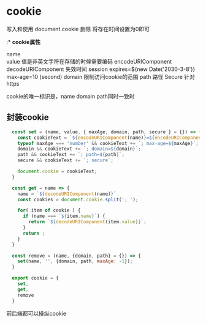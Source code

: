 # cookie

写入和使用
document.cookie
删除
将存在时间设置为0即可

:* **cookie属性**

  name  
  value 值是非英文字符在存储的时候需要编码
    encodeURIComponent
    decodeURIComponent
  失效时间
    session
    expires=${new Date('2030-3-8')}
    max-age=10 (second)
  domain
    限制访问cookie的范围
  path
    路径
  Secure
    针对https

  cookie的唯一标识是，name domain path同时一致时

## 封装cookie

```js
  const set = (name, value, { maxAge, domain, path, secure } = {}) => {
    const cookieText = `${encodeURIComponent(name)}=${encodeURIComponent(value)}`;
    typeof maxAge === 'number' && cookieText += `; max-age=${maxAge}`;
    domain && cookieText += `; domain=${domain}`;
    path && cookieText += `; path=${path}`;
    secure && cookieText += `; secure`;

    document.cookie = cookieText;
  }

  const get = name => {
    name = `${decodeURIComponent(name)}`
    const cookies = document.cookie.split('; ');

    for( item of cookie ) {
      if (name === `${item.name}`) {
        return `${decodeURIComponent(item.value)}`;
      }
      return ;
    }
  }

  const remove = (name, {domain, path} = {}) => {
    set(name, '', {domain, path, maxAge: -1});
  }

  export cookie = {
    set,
    get,
    remove
  }
```

前后端都可以操纵cookie
